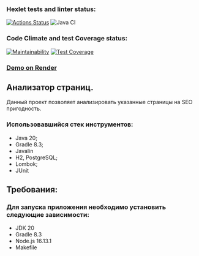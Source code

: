 ### Hexlet tests and linter status:
[![Actions Status](https://github.com/error4071/java-project-72/actions/workflows/hexlet-check.yml/badge.svg)](https://github.com/error4071/java-project-72/actions)  ![Java CI](https://github.com/error4071/java-project-72/workflows/Java%20CI/badge.svg)

### Code Climate and test Coverage status:
[![Maintainability](https://api.codeclimate.com/v1/badges/e40c561b16d1932e0506/maintainability)](https://codeclimate.com/github/error4071/java-project-72/maintainability) [![Test Coverage](https://api.codeclimate.com/v1/badges/e40c561b16d1932e0506/test_coverage)](https://codeclimate.com/github/error4071/java-project-72/test_coverage)

### [Demo on Render](https://first-deploy-xy4v.onrender.com)

## Анализатор страниц.

Данный проект позволяет анализировать указанные страницы на SEO пригодность.

### Использовавшийся стек инструментов:

+ Java 20;
+ Gradle 8.3;
+ Javalin
+ H2, PostgreSQL;
+ Lombok;
+ JUnit

## Требования: 

### Для запуска приложения необходимо установить следующие зависимости:

+ JDK 20
+ Gradle 8.3
+ Node.js 16.13.1
+ Makefile


